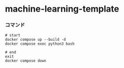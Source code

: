 # machine-learning-template

### コマンド
```shell
# start
docker compose up --build -d       
docker compose exec python3 bash  

# end
exit
docker compose down
```
